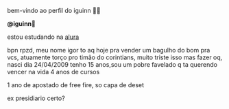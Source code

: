 bem-vindo ao perfil do iguinn 🏄‍♂️

**@iguinn💨**

estou estudando na [alura](https://www.alura.com.br/)

bpn rpzd, meu nome igor to aq hoje pra vender um bagulho do bom pra vcs,
atuamente torço pro timão do corintians, muito triste isso mas fazer oq,
nasci dia 24/04/2009 tenho 15 anos,sou um pobre favelado q ta querendo vencer na vida 
 4 anos de cursos

1 ano de apostado de free fire, so capa de deset 

ex presidiario certo?
